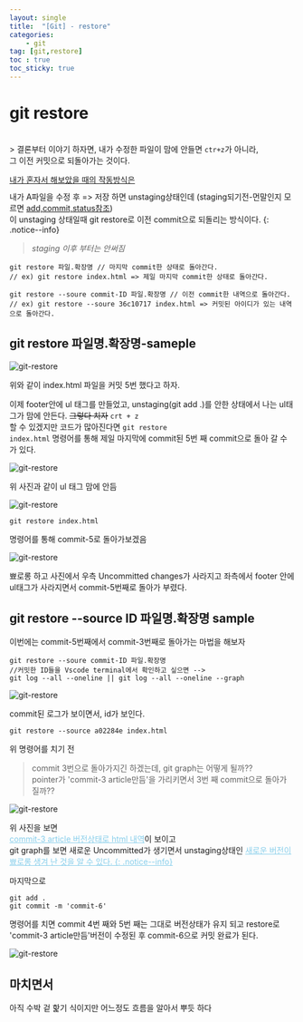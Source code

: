```yaml
---
layout: single
title:  "[Git] - restore"
categories:
    - git
tag: [git,restore]
toc : true
toc_sticky: true
---
```


# git restore
<BR>
> 결론부터 이야기 하자면, 내가 수정한 파일이 맘에 안들면 <code>ctr+z</code>가 아니라, <BR> 그 이전 커밋으로 되돌아가는 것이다.
<BR>

<ins style='margin-bottom: 10px; display:inline-block'>내가 혼자서 해보았을 때의 작동방식은</ins><BR>내가 A파일을 수정 후 => 저장 하면 unstaging상태인데 
   (staging되기전-먼말인지 모르면 [add,commit,status참조](http://localhost:4000/git/git-third/)) <BR>이 unstaging 상태일때 git restore로 이전 commit으로 되돌리는 방식이다. 
{: .notice--info}

> *staging 이후 부터는 안써짐*

```terminal
git restore 파일.확장명 // 마지막 commit한 상태로 돌아간다.
// ex) git restore index.html => 제일 마지막 commit한 상태로 돌아간다.

git restore --soure commit-ID 파일.확장명 // 이전 commit한 내역으로 돌아간다.
// ex) git restore --soure 36c10717 index.html => 커밋된 아이디가 있는 내역으로 돌아간다.
```

## git restore 파일명.확장명-sameple

![git-restore](/assets/images/git/20230806/230806-01.PNG)

위와 같이 index.html 파일을 커밋 5번 했다고 하자.

이제 footer안에 ul 태그를 만들었고, unstaging(git add .)를 안한 상태에서 나는 ul태그가 맘에 안든다. ~~그렇다 치자~~ <code>crt + z </code>할 수 있겠지만 코드가 많아진다면 <code>git restore index.html</code> 명령어를 통해 제일 마지막에 commit된 5번 째 commit으로 돌아 갈 수가 있다.

![git-restore](/assets/images/git/20230806/230806-02.PNG)

위 사진과 같이 ul 태그 맘에 안듬

![git-restore](/assets/images/git/20230806/230806-03.PNG)

```vim
git restore index.html
```
명령어를 통해 commit-5로 돌아가보겠음

![git-restore](/assets/images/git/20230806/230806-04.PNG)

뾰로롱 하고 사진에서 우측 Uncommitted changes가 사라지고
좌측에서 footer 안에 ul태그가 사라지면서 commit-5번째로 돌아가 부렸다.

## git restore --source ID 파일명.확장명 sample

이번에는 commit-5번째에서 commit-3번째로 돌아가는 마법을 해보자

```vim
git restore --soure commit-ID 파일.확장명
//커밋한 ID들을 Vscode terminal에서 확인하고 싶으면 -->
git log --all --oneline || git log --all --oneline --graph
```

![git-restore](/assets/images/git/20230806/230806-05.PNG)

commit된 로그가 보이면서, id가 보인다.

```vim
git restore --source a02284e index.html
```

위 명령어를 치기 전

> commit 3번으로 돌아가지긴 하겠는데, git graph는 어떻게 될까?? <BR> pointer가 'commit-3 article만듬'을 가리키면서 3번 째 commit으로 돌아가 질까??

![git-restore](/assets/images/git/20230806/230806-06.PNG)

위 사진을 보면 <BR> <ins style = 'color:skyblue;'>commit-3 article 버전상태로 html 내역</ins>이 보이고<BR> git graph를 보면 새로운 Uncommitted가 생기면서 unstaging상태인 <ins style = 'color:skyblue;'>새로운 버전<ins>이 뾰로롱 생겨 난 것을 알 수 있다.
{: .notice--info}


마지막으로
```vim
git add .
git commit -m 'commit-6'
```

명령어를 치면 commit 4번 째와 5번 째는 그대로 버전상태가 유지 되고 restore로 'commit-3 article만듬'버전이 수정된 후 commit-6으로 커밋 완료가 된다.

![git-restore](/assets/images/git/20230806/230806-07.PNG)

## 마치면서

아직 수박 겉 핥기 식이지만 어느정도 흐름을 알아서 뿌듯 하다